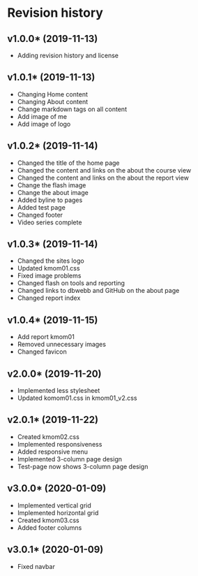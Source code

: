 # Revision history



## v1.0.0* (2019-11-13)

+ Adding revision history and license

## v1.0.1* (2019-11-13)

+ Changing Home content
+ Changing About content
+ Change markdown tags on all content
+ Add image of me
+ Add image of logo

## v1.0.2* (2019-11-14)

+ Changed the title of the home page
+ Changed the content and links on the about the course view
+ Changed the content and links on the about the report view
+ Change the flash image
+ Change the about image
+ Added byline to pages
+ Added test page
+ Changed footer
+ Video series complete

## v1.0.3* (2019-11-14)

+ Changed the sites logo
+ Updated kmom01.css
+ Fixed image problems
+ Changed flash on tools and reporting
+ Changed links to dbwebb and GitHub on the about page
+ Changed report index

## v1.0.4* (2019-11-15)

+ Add report kmom01
+ Removed unnecessary images
+ Changed favicon

## v2.0.0* (2019-11-20)

+ Implemented less stylesheet
+ Updated komom01.css in kmom01_v2.css

## v2.0.1* (2019-11-22)

+ Created kmom02.css
+ Implemented responsiveness
+ Added responsive menu
+ Implemented 3-column page design
+ Test-page now shows 3-column page design

## v3.0.0* (2020-01-09)

+ Implemented vertical grid
+ Implemented horizontal grid
+ Created kmom03.css
+ Added footer columns

## v3.0.1* (2020-01-09)

+ Fixed navbar
